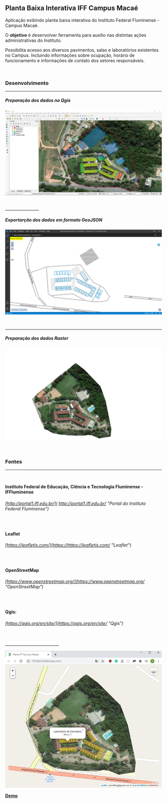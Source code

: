 ## Planta Baixa Interativa IFF Campus Macaé

Aplicação exibindo planta baixa interativa do Instituto Federal Fluminense - Campus Macaé.

O **objetivo** é desenvolver ferramenta para auxílio nas distintas ações administrativas do Instituto.

Possibilita acesso aos diversos pavimentos, salas e laboratórios  existentes no Campus. Incluindo informações sobre ocupação, horário de funcionamento e informações de contato dos setores responsáveis.

<br>

### Desenvolvimento
_________________

##### Preparação dos dados no Qgis

![](https://raw.githubusercontent.com/danielfbrg/Planta_Iff_Leaflet/master/data/img/qgis.png)

<br>
_________________

##### Exportarção dos dados em formato GeoJSON

![](https://raw.githubusercontent.com/danielfbrg/Planta_Iff_Leaflet/master/data/img/geojson.png)

<br>

_________________
##### Preparação dos dados Raster

![](https://raw.githubusercontent.com/danielfbrg/Planta_Iff_Leaflet/master/data/img/image.png)

<br>

### Fontes
_________________

<br>

**Instituto Federal de Educação, Ciência e Tecnologia Fluminense - IFFluminense**
###### [http://portal1.iff.edu.br/]( http://portal1.iff.edu.br/ "Portal do Instituto Federal Fluminense")

<br>

**Leaflet**
###### [https://leafletjs.com/](https://https://leafletjs.com/ "Leaflet")

<br>

**OpenStreetMap**
###### [https://www.openstreetmap.org/](https://www.openstreetmap.org/ "OpenStreetMap")

<br>

**Qgis:**
###### [https://qgis.org/en/site/](https://qgis.org/en/site/ "Qgis")

<br>
___________________________
<br>

![](https://raw.githubusercontent.com/danielfbrg/Planta_Iff_Leaflet/master/data/img/Screenshot.png)

[**Demo**](https://danielfbrg.github.io/blueprintiff/ "Demo")


